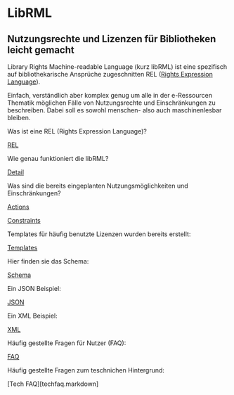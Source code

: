 # LibRML
## Nutzungsrechte und Lizenzen für Bibliotheken leicht gemacht

Library Rights Machine-readable Language (kurz libRML) ist eine spezifisch auf bibliothekarische Ansprüche zugeschnitten REL ([Rights Expression Language](rel.markdown)).

Einfach, verständlich aber komplex genug um alle in der e-Ressourcen Thematik möglichen Fälle von Nutzungsrechte und Einschränkungen zu beschreiben. Dabei soll es sowohl menschen- also auch maschinenlesbar bleiben.



Was ist eine REL (Rights Expression Language)? 

[REL](rel.markdown)


Wie genau funktioniert die libRML?

[Detail](detail.markdown)


Was sind die bereits eingeplanten Nutzungsmöglichkeiten und Einschränkungen?

[Actions](actions.markdown)

[Constraints](constraints.markdown)


Templates für häufig benutzte Lizenzen wurden bereits erstellt:

[Templates](templates.markdown)


Hier finden sie das Schema:

[Schema](schema.markdown)


Ein JSON Beispiel: 

[JSON](json.markdown)


Ein XML Beispiel:

[XML](xmlbeispiel.markdown)


Häufig gestellte Fragen für Nutzer (FAQ):

[FAQ](faq.markdown)


Häufig gestellte Fragen zum teschnichen Hintergrund:

[Tech FAQ][techfaq.markdown]
